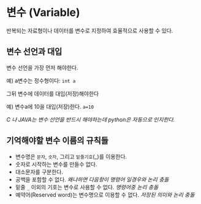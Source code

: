 # 변수 (Variable)
반복되는 자료형이나 데이터를 변수로 지정하여 효율적으로 사용할 수 있다.

## 변수 선언과 대입
변수 선언을 가장 먼저 해야한다.

예) a변수는 정수형이다: `int a`

그뒤 변수에 데이터를 대입(저장)해야한다

예) 변수a에 10을 대입(저장)한다. `a=10` 

_C 나 JAVA는 변수 선언을 반드시 해야하는데 python은 자동으로 인지한다._

## 기억해야할 변수 이름의 규칙들
+ 변수명은 `문자`, `숫자`, 그리고 `밑줄기호`(_)를 이용한다.
+ 숫자로 시작하는 변수를 만들수 없다.
+ 대소문자를 구분한다.
+ 공백을 포함할 수 없다. _왜냐하면 다음항이 명령어 일경우와 논리 충돌_
+ 밑줄 `_` 이외의 기호는 변수로 사용할 수 없다. _명령어중 논리 충돌_
+ 예약어(Reserved word)는 변수명으로 이용할 수 없다. _저장된 의미와 논리 충돌_